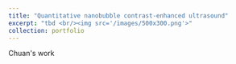 ```yaml
---
title: "Quantitative nanobubble contrast-enhanced ultrasound"
excerpt: "tbd <br/><img src='/images/500x300.png'>"
collection: portfolio
---
```


Chuan's work